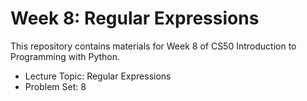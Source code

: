 # Week 8: Regular Expressions

This repository contains materials for Week 8 of CS50 Introduction to Programming with Python.

- Lecture Topic: Regular Expressions
- Problem Set: 8
